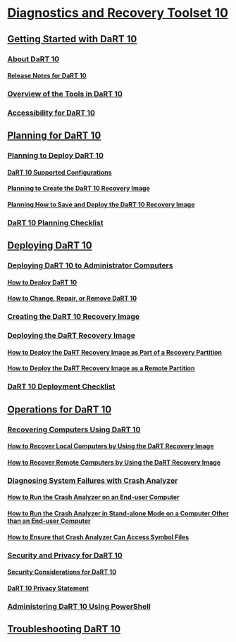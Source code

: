 # [Diagnostics and Recovery Toolset 10](index.md)
## [Getting Started with DaRT 10](getting-started-with-dart-10.md)
### [About DaRT 10](about-dart-10.md)
#### [Release Notes for DaRT 10](release-notes-for-dart-10.md)
### [Overview of the Tools in DaRT 10](overview-of-the-tools-in-dart-10.md)
### [Accessibility for DaRT 10](accessibility-for-dart-10.md)
## [Planning for DaRT 10](planning-for-dart-10.md)
### [Planning to Deploy DaRT 10](planning-to-deploy-dart-10.md)
#### [DaRT 10 Supported Configurations](dart-10-supported-configurations.md)
#### [Planning to Create the DaRT 10 Recovery Image](planning-to-create-the-dart-10-recovery-image.md)
#### [Planning How to Save and Deploy the DaRT 10 Recovery Image](planning-how-to-save-and-deploy-the-dart-10-recovery-image.md)
### [DaRT 10 Planning Checklist](dart-10-planning-checklist.md)
## [Deploying DaRT 10](deploying-dart-10.md)
### [Deploying DaRT 10 to Administrator Computers](deploying-dart-10-to-administrator-computers.md)
#### [How to Deploy DaRT 10](how-to-deploy-dart-10.md)
#### [How to Change, Repair, or Remove DaRT 10](how-to-change-repair-or-remove-dart-10.md)
### [Creating the DaRT 10 Recovery Image](creating-the-dart-10-recovery-image.md)
### [Deploying the DaRT Recovery Image](deploying-the-dart-recovery-image-dart-10.md)
#### [How to Deploy the DaRT Recovery Image as Part of a Recovery Partition](how-to-deploy-the-dart-recovery-image-as-part-of-a-recovery-partition-dart-10.md)
#### [How to Deploy the DaRT Recovery Image as a Remote Partition](how-to-deploy-the-dart-recovery-image-as-a-remote-partition-dart-10.md)
### [DaRT 10 Deployment Checklist](dart-10-deployment-checklist.md)
## [Operations for DaRT 10](operations-for-dart-10.md)
### [Recovering Computers Using DaRT 10](recovering-computers-using-dart-10.md)
#### [How to Recover Local Computers by Using the DaRT Recovery Image](how-to-recover-local-computers-by-using-the-dart-recovery-image-dart-10.md)
#### [How to Recover Remote Computers by Using the DaRT Recovery Image](how-to-recover-remote-computers-by-using-the-dart-recovery-image-dart-10.md)
### [Diagnosing System Failures with Crash Analyzer](diagnosing-system-failures-with-crash-analyzer-dart-10.md)
#### [How to Run the Crash Analyzer on an End-user Computer](how-to-run-the-crash-analyzer-on-an-end-user-computer-dart-10.md)
#### [How to Run the Crash Analyzer in Stand-alone Mode on a Computer Other than an End-user Computer](how-to-run-the-crash-analyzer-in-stand-alone-mode-on-a-computer-other-than-an-end-user-computer-dart-10.md)
#### [How to Ensure that Crash Analyzer Can Access Symbol Files](how-to-ensure-that-crash-analyzer-can-access-symbol-files-dart-10.md)
### [Security and Privacy for DaRT 10](security-and-privacy-for-dart-10.md)
#### [Security Considerations for DaRT 10](security-considerations-for-dart-10.md)
#### [DaRT 10 Privacy Statement](dart-10-privacy-statement.md)
### [Administering DaRT 10 Using PowerShell](administering-dart-10-using-powershell.md)
## [Troubleshooting DaRT 10](troubleshooting-dart-10.md)
